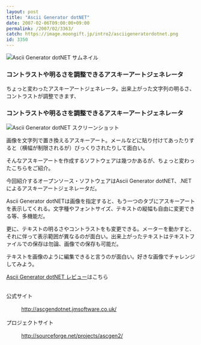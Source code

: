 ```yaml
---
layout: post
title: "Ascii Generator dotNET"
date: 2007-02-06T09:00:00+09:00
permalink: /2007/02/3363/
catch: https://image.moongift.jp/intro2/asciigeneratordotnet.png
id: 3350
---
```

 ![Ascii Generator dotNET サムネイル](https://image.moongift.jp/intro2/asciigeneratordotnet.t.png "Ascii Generator dotNET サムネイル")
  

### コントラストや明るさを調整できるアスキーアートジェネレータ
  
ちょっと変わったアスキーアートジェネレータ。出来上がった文字列の明るさ、コントラストが調整できます、  
<!--more-->  

### コントラストや明るさを調整できるアスキーアートジェネレータ
  

![Ascii Generator dotNET スクリーンショット](https://image.moongift.jp/intro2/asciigeneratordotnet.png "Ascii Generator dotNET スクリーンショット")

  

画像を文字列で置き換えるアスキーアート。メールなどに貼り付けてあったりすると（横幅が制限されるが）びっくりされたりして面白い。

  

そんなアスキーアートを作成するソフトウェアは幾つかあるが、ちょっと変わったこちらをご紹介。

  

今回紹介するオープンソース・ソフトウェアはAscii Generator dotNET、.NETによるアスキーアートジェネレータだ。

  

Ascii Generator dotNETは画像を指定すると、もう一つのタブにアスキーアートを表示してくれる。文字種やフォントサイズ、テキストの縦幅も自由に変更できる等、多機能だ。

  

更に、テキストの明るさやコントラストをも変更できる。メーターを動かすと、それに伴って表示範囲が異なるのが面白い。出来上がったテキストはテキストファイルでの保存は勿論、画像での保存も可能だ。

  

テキストを画像のように編集できると言うのが面白い。好きな画像でチャレンジしてみよう。

  

[Ascii Generator dotNET レビュー](http://oss.moongift.jp/review/i-3364.html)はこちら

  
<dl>
<br><dt>公式サイト</dt>
<br><dd><a href="http://ascgendotnet.jmsoftware.co.uk/" target="_blank">http://ascgendotnet.jmsoftware.co.uk/</a></dd>
<br><dt>プロジェクトサイト</dt>
<br><dd><a href="http://sourceforge.net/projects/ascgen2/" target="_blank">http://sourceforge.net/projects/ascgen2/</a></dd>
<br>
</dl>